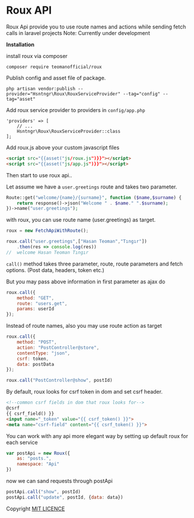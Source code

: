 # Roux API

Roux Api provide you to use route names and actions while sending fetch calls in laravel projects
Note: Currently under development

**Installation**

install roux via composer

`composer require teomanofficial/roux`

Publish config and asset file of package. 

`php artisan vendor:publish --provider="Hsntngr\Roux\RouxServiceProvider" --tag="config" --tag="asset"`

Add roux service provider to providers in `config/app.php`

```
'providers' => [
    // ...
    Hsntngr\Roux\RouxServiceProvider::class
];
```

Add roux.js above your custom javascript files

```html
<script src="{{asset("js/roux.js")}}"></script>
<script src="{{asset("js/app.js")}}"></script>
```
Then start to use roux api..

Let assume we have a `user.greetings` route and takes two parameter.
```php
Route::get("welcome/{name}/{surname}", function ($name,$surname) {
    return response()->json("Welcome " . $name." ".$surname);
})->name("user.greetings");
```
with roux, you can use route name (user.greetings) as target. 
```js
roux = new FetchApiWithRoute();

roux.call("user.greetings",["Hasan Teoman","Tıngır"])
    .then(res => console.log(res))
//  welcome Hasan Teoman Tıngır
```
`call()` method takes three parameter, route, route parameters and fetch options. (Post data, headers, token etc.)

But you may pass above information in first parameter as ajax do

```js
roux.call({
    method: "GET",
    route: "users.get",
    params: userId
});
```

Instead of route names, also you may use route action as target

```js
roux.call({
    method: "POST",
    action: "PostController@store",
    contentType: "json",
    csrf: token,
    data: postData
});

roux.call("PostController@show", postId)
```

By  default, roux looks for csrf token in dom and set csrf header. 

```html
<!--common csrf fields in dom that roux looks for-->
@csrf
{{ csrf_field() }}
<input name="_token" value="{{ csrf_token() }}">
<meta name="csrf-field" content="{{ csrf_token() }}">
``` 

You can work with any api more elegant way by setting up default roux for each service

```js
var postApi = new Roux({
    as: "posts.",
    namespace: "Api"
})
```

now we can sand requests through postApi

```js
postApi.call("show", postId)
postApi.call("update", postId, {data: data})
```

Copyright [MIT LICENCE](./LICENSE.MD)
